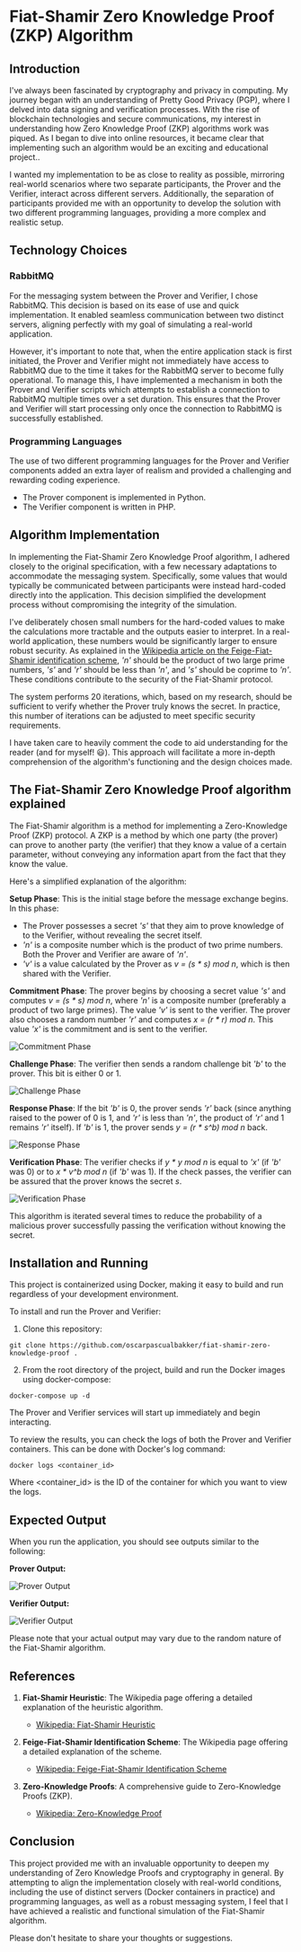 # Fiat-Shamir Zero Knowledge Proof (ZKP) Algorithm


## Introduction

I've always been fascinated by cryptography and privacy in computing. My journey began with an understanding of Pretty Good Privacy (PGP), where I delved into data signing and verification processes. With the rise of blockchain technologies and secure communications, my interest in understanding how Zero Knowledge Proof (ZKP) algorithms work was piqued. As I began to dive into online resources, it became clear that implementing such an algorithm would be an exciting and educational project..

I wanted my implementation to be as close to reality as possible, mirroring real-world scenarios where two separate participants, the Prover and the Verifier, interact across different servers. Additionally, the separation of participants provided me with an opportunity to develop the solution with two different programming languages, providing a more complex and realistic setup.


## Technology Choices

### RabbitMQ

For the messaging system between the Prover and Verifier, I chose RabbitMQ. This decision is based on its ease of use and quick implementation. It enabled seamless communication between two distinct servers, aligning perfectly with my goal of simulating a real-world application.

However, it's important to note that, when the entire application stack is first initiated, the Prover and Verifier might not immediately have access to RabbitMQ due to the time it takes for the RabbitMQ server to become fully operational. To manage this, I have implemented a mechanism in both the Prover and Verifier scripts which attempts to establish a connection to RabbitMQ multiple times over a set duration. This ensures that the Prover and Verifier will start processing only once the connection to RabbitMQ is successfully established.


### Programming Languages

The use of two different programming languages for the Prover and Verifier components added an extra layer of realism and provided a challenging and rewarding coding experience.

* The Prover component is implemented in Python.
* The Verifier component is written in PHP.


## Algorithm Implementation

In implementing the Fiat-Shamir Zero Knowledge Proof algorithm, I adhered closely to the original specification, with a few necessary adaptations to accommodate the messaging system. Specifically, some values that would typically be communicated between participants were instead hard-coded directly into the application. This decision simplified the development process without compromising the integrity of the simulation.

I've deliberately chosen small numbers for the hard-coded values to make the calculations more tractable and the outputs easier to interpret. In a real-world application, these numbers would be significantly larger to ensure robust security. As explained in the [Wikipedia article on the Feige-Fiat-Shamir identification scheme](https://en.wikipedia.org/wiki/Feige%E2%80%93Fiat%E2%80%93Shamir_identification_scheme), _'n'_ should be the product of two large prime numbers, _'s'_ and _'r'_ should be less than _'n'_, and _'s'_ should be coprime to _'n'_. These conditions contribute to the security of the Fiat-Shamir protocol.

The system performs 20 iterations, which, based on my research, should be sufficient to verify whether the Prover truly knows the secret. In practice, this number of iterations can be adjusted to meet specific security requirements.

I have taken care to heavily comment the code to aid understanding for the reader (and for myself! :smiley:). This approach will facilitate a more in-depth comprehension of the algorithm's functioning and the design choices made.


## The Fiat-Shamir Zero Knowledge Proof algorithm explained

The Fiat-Shamir algorithm is a method for implementing a Zero-Knowledge Proof (ZKP) protocol. A ZKP is a method by which one party (the prover) can prove to another party (the verifier) that they know a value of a certain parameter, without conveying any information apart from the fact that they know the value.

Here's a simplified explanation of the algorithm:

**Setup Phase**: This is the initial stage before the message exchange begins. In this phase:
- The Prover possesses a secret _'s'_ that they aim to prove knowledge of to the Verifier, without revealing the secret itself.
- _'n'_ is a composite number which is the product of two prime numbers. Both the Prover and Verifier are aware of _'n'_.
- _'v'_ is a value calculated by the Prover as _v = (s * s) mod n_, which is then shared with the Verifier.

**Commitment Phase**: The prover begins by choosing a secret value _'s'_ and computes _v = (s * s) mod n_, where _'n'_ is a composite number (preferably a product of two large primes). The value _'v'_ is sent to the verifier. The prover also chooses a random number _'r'_ and computes _x = (r * r) mod n_. This value _'x'_ is the commitment and is sent to the verifier.

![Commitment Phase](https://oscarpascual.com/commitment-phase.png)

**Challenge Phase**: The verifier then sends a random challenge bit _'b'_ to the prover. This bit is either 0 or 1.

![Challenge Phase](https://oscarpascual.com/challenge-phase.png)

**Response Phase**: If the bit _'b'_ is 0, the prover sends _'r'_ back (since anything raised to the power of 0 is 1, and _'r'_ is less than _'n'_, the product of _'r'_ and 1 remains _'r'_ itself). If _'b'_ is 1, the prover sends _y = (r * s^b) mod n_ back.

![Response Phase](https://oscarpascual.com/response-phase.png)

**Verification Phase**: The verifier checks if _y * y mod n_ is equal to _'x'_ (if _'b'_ was 0) or to _x * v^b mod n_ (if _'b'_ was 1). If the check passes, the verifier can be assured that the prover knows the secret _s_.

![Verification Phase](https://oscarpascual.com/verification-phase.png)

This algorithm is iterated several times to reduce the probability of a malicious prover successfully passing the verification without knowing the secret.


## Installation and Running

This project is containerized using Docker, making it easy to build and run regardless of your development environment.

To install and run the Prover and Verifier:

1. Clone this repository:
```
git clone https://github.com/oscarpascualbakker/fiat-shamir-zero-knowledge-proof .
```

2. From the root directory of the project, build and run the Docker images using docker-compose:
```
docker-compose up -d
```

The Prover and Verifier services will start up immediately and begin interacting.

To review the results, you can check the logs of both the Prover and Verifier containers. This can be done with Docker's log command:

```
docker logs <container_id>
```

Where <container_id> is the ID of the container for which you want to view the logs.


## Expected Output

When you run the application, you should see outputs similar to the following:

**Prover Output:**

![Prover Output](https://oscarpascual.com/output-prover.png)

**Verifier Output:**

![Verifier Output](https://oscarpascual.com/output-verifier.png)

Please note that your actual output may vary due to the random nature of the Fiat-Shamir algorithm.


## References

1. **Fiat-Shamir Heuristic**: The Wikipedia page offering a detailed explanation of the heuristic algorithm.
   - [Wikipedia: Fiat-Shamir Heuristic](https://en.wikipedia.org/wiki/Fiat%E2%80%93Shamir_heuristic)

2. **Feige-Fiat-Shamir Identification Scheme**: The Wikipedia page offering a detailed explanation of the scheme.
   - [Wikipedia: Feige-Fiat-Shamir Identification Scheme](https://en.wikipedia.org/wiki/Feige%E2%80%93Fiat%E2%80%93Shamir_identification_scheme)

3. **Zero-Knowledge Proofs**: A comprehensive guide to Zero-Knowledge Proofs (ZKP).
   - [Wikipedia: Zero-Knowledge Proof](https://en.wikipedia.org/wiki/Zero-knowledge_proof)


## Conclusion

This project provided me with an invaluable opportunity to deepen my understanding of Zero Knowledge Proofs and cryptography in general. By attempting to align the implementation closely with real-world conditions, including the use of distinct servers (Docker containers in practice) and programming languages, as well as a robust messaging system, I feel that I have achieved a realistic and functional simulation of the Fiat-Shamir algorithm.

Please don't hesitate to share your thoughts or suggestions.